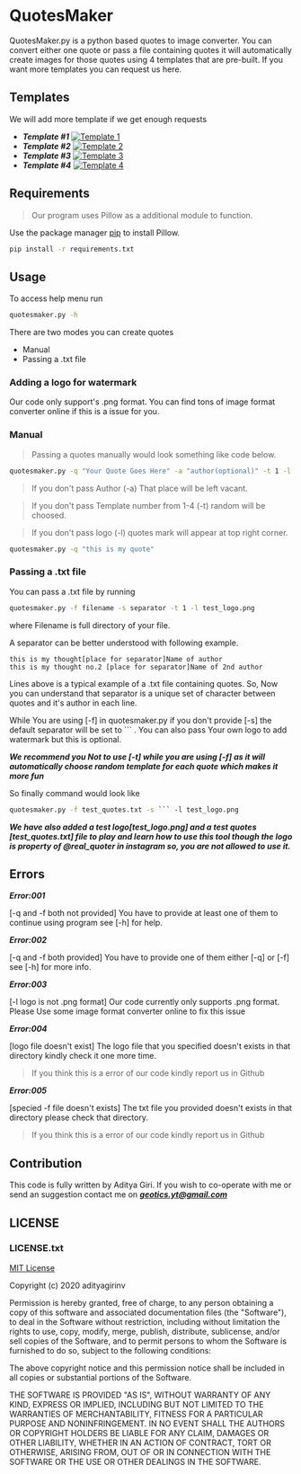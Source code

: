 # QuotesMaker
QuotesMaker.py is a python based quotes to image converter. You can convert either one quote or pass a file containing quotes it will automatically create images for those quotes using 4 templates that are pre-built. If you want more templates you can request us here.

## Templates

We will add more template if we get enough requests

- ***Template #1***
[![Template 1](https://i.imgur.com/k4q5pVP.jpg)]()
- ***Template #2***
[![Template 2](https://i.imgur.com/qrVVwHb.jpg)]()
- ***Template #3***
[![Template 3](https://i.imgur.com/6w5NGg3.jpg)]()
- ***Template #4***
[![Template 4](https://i.imgur.com/yNaZKbA.jpg)]()


## Requirements
>Our program uses Pillow as a additional module to function.

Use the package manager [pip](https://pip.pypa.io/en/stable/) to install Pillow.
```bash 
pip install -r requirements.txt
```
## Usage 
To access help menu run
```bash
quotesmaker.py -h
```
There are two modes you can create quotes
- Manual
- Passing a .txt file
### Adding a logo for watermark
Our code only support's .png format. You can find tons of image format converter online if this is a issue for you.

### Manual 
> Passing a quotes manually would look something like code below.

```bash
quotesmaker.py -q "Your Quote Goes Here" -a "author(optional)" -t 1 -l test_logo.png
```
>If you don't pass Author (-a) That place will be left vacant.

>If you don't pass Template number from 1-4 (-t) random will be choosed.

>If you don't pass logo (-l) quotes mark will appear at top right corner.

```bash
quotesmaker.py -q "this is my quote"
```
### Passing a .txt file
You can pass a .txt file by running

```bash
quotesmaker.py -f filename -s separator -t 1 -l test_logo.png
```
where Filename is full directory of your file.

A separator can be better understood with following example.
```
this is my thought[place for separator]Name of author
this is my thought no.2 [place for separator]Name of 2nd author
```
Lines above is a typical example of a .txt file containing quotes.
So, Now you can understand that separator is a unique set of character between quotes and it's author in each line.

While You are using [-f] in quotesmaker.py if you don't provide [-s] the default separator will be set to ``` . You can also pass Your own logo to add watermark but this is optional.

***We recommend you Not to use [-t] while you are using [-f] as it will automatically choose random template for each quote which makes it more fun***

So finally command would look like
```bash
quotesmaker.py -f test_quotes.txt -s ``` -l test_logo.png
```

***We have also added a test logo[test_logo.png] and a test quotes [test_quotes.txt] file to play and learn how to use this tool though the logo is property of @real_quoter in instagram so, you are not allowed to use it.***

## Errors

***Error:001***

[-q and -f both not provided]
You have to provide at least one of them to continue using program see [-h] for help.

***Error:002***

[-q and -f both provided] 
You have to provide one of them either [-q] or [-f] see [-h] for more info.

***Error:003***

[-l logo is not .png format] 
Our code currently only supports .png format. Please Use some image format converter online to fix this issue

***Error:004***

[logo file doesn't exist] The logo file that you specified doesn't exists in that directory kindly check it one more time.

>If you think this is a error of our code kindly report us in Github

***Error:005***

[specied -f file doesn't exists] The txt file you provided doesn't exists in that directory please check that directory.

>If you think this is a error of our code kindly report us in Github


## Contribution

This code is fully written by Aditya Giri. If you wish to co-operate with me or send an suggestion contact me on ***geotics.yt@gmail.com***

## LICENSE

### LICENSE.txt

[MIT License](https://choosealicense.com/licenses/mit/)

Copyright (c) 2020 adityagirinv

Permission is hereby granted, free of charge, to any person obtaining a copy
of this software and associated documentation files (the "Software"), to deal
in the Software without restriction, including without limitation the rights
to use, copy, modify, merge, publish, distribute, sublicense, and/or sell
copies of the Software, and to permit persons to whom the Software is
furnished to do so, subject to the following conditions:

The above copyright notice and this permission notice shall be included in all
copies or substantial portions of the Software.

THE SOFTWARE IS PROVIDED "AS IS", WITHOUT WARRANTY OF ANY KIND, EXPRESS OR
IMPLIED, INCLUDING BUT NOT LIMITED TO THE WARRANTIES OF MERCHANTABILITY,
FITNESS FOR A PARTICULAR PURPOSE AND NONINFRINGEMENT. IN NO EVENT SHALL THE
AUTHORS OR COPYRIGHT HOLDERS BE LIABLE FOR ANY CLAIM, DAMAGES OR OTHER
LIABILITY, WHETHER IN AN ACTION OF CONTRACT, TORT OR OTHERWISE, ARISING FROM,
OUT OF OR IN CONNECTION WITH THE SOFTWARE OR THE USE OR OTHER DEALINGS IN THE
SOFTWARE.

